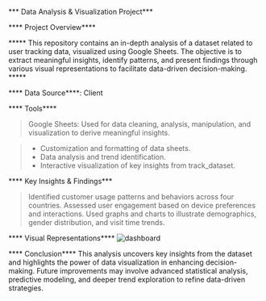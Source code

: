 *** Data Analysis & Visualization Project***

**** Project Overview**** 

***** This repository contains an in-depth analysis of a dataset related to user tracking data, visualized 
using Google Sheets. The objective is to extract meaningful insights, identify patterns, and present 
findings through various visual representations to facilitate data-driven decision-making. *****

**** Data Source****: Client

**** Tools****
> Google Sheets: Used for data cleaning, analysis, manipulation, and visualization to derive 
meaningful insights.

> - Customization and formatting of data sheets.
> - Data analysis and trend identification.
> - Interactive visualization of key insights from track_dataset.

**** Key Insights & Findings***
> Identified customer usage patterns and behaviors across four countries.
> Assessed user engagement based on device preferences and interactions.
> Used graphs and charts to illustrate demographics, gender distribution, and visit time trends.

**** Visual Representations****
![dashboard](https://github.com/sakibahmed-da/plant_sales_analysis/blob/main/dashboard.png)

**** Conclusion****
This analysis uncovers key insights from the dataset and highlights the power of data visualization 
in enhancing decision-making. Future improvements may involve advanced statistical analysis, 
predictive modeling, and deeper trend exploration to refine data-driven strategies.


